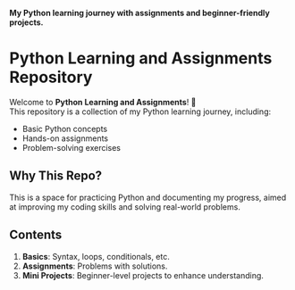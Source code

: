**My Python learning journey with assignments and beginner-friendly projects.**

  # Python Learning and Assignments Repository
  
  Welcome to **Python Learning and Assignments**! 🚀  
  This repository is a collection of my Python learning journey, including:
  - Basic Python concepts
  - Hands-on assignments
  - Problem-solving exercises
  
  ## Why This Repo?
  This is a space for practicing Python and documenting my progress, aimed at improving my coding skills and solving real-world problems.
  
  ## Contents
  1. **Basics**: Syntax, loops, conditionals, etc.
  2. **Assignments**: Problems with solutions.
  3. **Mini Projects**: Beginner-level projects to enhance understanding.
